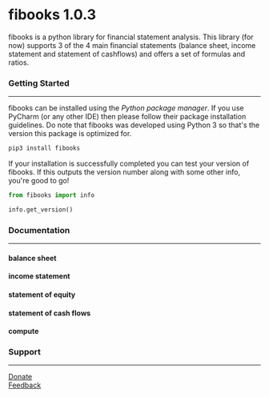 # fibooks 1.0.3
fibooks is a python library for financial statement analysis. This library (for now) supports 3 of the 4 main financial statements (balance sheet, income statement and statement of cashflows) and offers a set of formulas and ratios. 
### Getting Started
---
fibooks can be installed using the *Python package manager*. If you use PyCharm (or any other IDE) then please follow their package installation guidelines. Do note that fibooks was developed using Python 3 so that's the version this package is optimized for.
``` bash
pip3 install fibooks
```
If your installation is successfully completed you can test your version of fibooks. If this outputs the version number along with some other info, you're good to go!
``` python
from fibooks import info

info.get_version()
```
### Documentation
---
#### balance sheet
#### income statement
#### statement of equity
#### statement of cash flows
#### compute

### Support
---
[Donate](https://paypal.me/timokats)  
[Feedback](mailto:tpakats@gmail.com)
